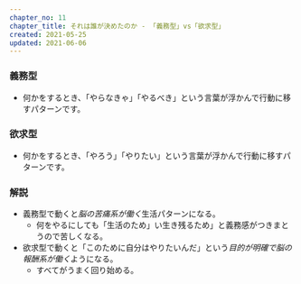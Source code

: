 ```yaml
---
chapter_no: 11
chapter_title: それは誰が決めたのか - 「義務型」vs「欲求型」
created: 2021-05-25
updated: 2021-06-06
---
```

### 義務型
- 何かをするとき、「やらなきゃ」「やるべき」という言葉が浮かんで行動に移すパターンです。

### 欲求型
- 何かをするとき、「やろう」「やりたい」という言葉が浮かんで行動に移すパターンです。

### 解説
- 義務型で動くと*脳の苦痛系が働く*生活パターンになる。
  - 何をやるにしても「生活のため」い生き残るため」と義務感がつきまとうので苦しくなる。
- 欲求型で動くと「このために自分はやりたいんだ」という*目的が明確で脳の報酬系が働く*ようになる。
  - すべてがうまく回り始める。
